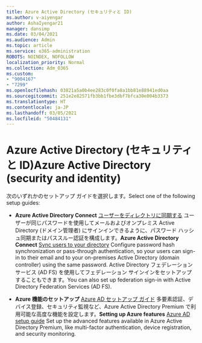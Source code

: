 ```yaml
---
title: Azure Active Directory (セキュリティと ID)
ms.author: v-aiyengar
author: AshaIyengar21
manager: dansimp
ms.date: 03/04/2021
ms.audience: Admin
ms.topic: article
ms.service: o365-administration
ROBOTS: NOINDEX, NOFOLLOW
localization_priority: Normal
ms.collection: Adm_O365
ms.custom:
- "9004167"
- "7299"
ms.openlocfilehash: 03821a5a0b4ee283c0f0fa8a1bb81e88941ed0aa
ms.sourcegitcommit: 251e2e82571fb3bb1fbe3dbf7bfca30e004b3373
ms.translationtype: HT
ms.contentlocale: ja-JP
ms.lasthandoff: 03/05/2021
ms.locfileid: "50484131"
---
```

# <a name="azure-active-directory-security-and-identity"></a><span data-ttu-id="b9543-102">Azure Active Directory (セキュリティと ID)</span><span class="sxs-lookup"><span data-stu-id="b9543-102">Azure Active Directory (security and identity)</span></span>

<span data-ttu-id="b9543-103">次のいずれかのセットアップ ガイドを選択します。</span><span class="sxs-lookup"><span data-stu-id="b9543-103">Select one of the following setup guides:</span></span>

- <span data-ttu-id="b9543-104">**Azure Active Directory Connect** [ユーザーをディレクトリに同期する](https://go.microsoft.com/fwlink/?linkid=2071310) ユーザーが同じパスワードを使用してメールおよびオンプレミス Active Directory (ドメイン管理者) にサインインできるように、パスワード ハッシュ同期またはパススルー認証を構成します。</span><span class="sxs-lookup"><span data-stu-id="b9543-104">**Azure Active Directory Connect** [Sync users to your directory](https://go.microsoft.com/fwlink/?linkid=2071310) Configure password hash synchronization or pass-through authentication, so your users can sign-in to their email and to your on-premises Active Directory (domain controller) using the same password.</span></span> <span data-ttu-id="b9543-105">Active Directory フェデレーション サービス (AD FS) を使用してフェデレーション サインインをセットアップすることもできます。</span><span class="sxs-lookup"><span data-stu-id="b9543-105">You can also set up federation sign-in with Active Directory Federation Services (AD FS).</span></span>

- <span data-ttu-id="b9543-106">**Azure 機能のセットアップ** [Azure AD セットアップ ガイド](https://go.microsoft.com/fwlink/?linkid=2134390) 多要素認証、デバイス登録、セキュリティ監視など、Azure Active Directory Premium で利用可能な高度な機能を設定します。</span><span class="sxs-lookup"><span data-stu-id="b9543-106">**Setting up Azure features** [Azure AD setup guide](https://go.microsoft.com/fwlink/?linkid=2134390) Set up the advanced features available in Azure Active Directory Premium, like multi-factor authentication, device registration, and security monitoring.</span></span>
